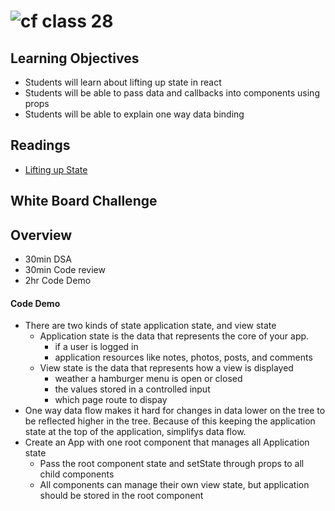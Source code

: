 ![cf](http://i.imgur.com/7v5ASc8.png) class 28 
===

## Learning Objectives
* Students will learn about lifting up state in react
* Students will be able to pass data and callbacks into components using props
* Students will be able to explain one way data binding

## Readings 
* [Lifting up State](https://facebook.github.io/react/docs/lifting-state-up.html)

## White Board Challenge

## Overview 
* 30min DSA
* 30min Code review
* 2hr Code Demo

#### Code Demo
* There are two kinds of state application state, and view state
  * Application state is the data that represents the core of your app.
    * if a user is logged in
    * application resources like notes, photos, posts, and comments
  * View state is the data that represents how a view is displayed
    * weather a hamburger menu is open or closed
    * the values stored in a controlled input
    * which page route to dispay
* One way data flow makes it hard for changes in data lower on the tree to be reflected higher in the tree. Because of this keeping the application state at the top of the application, simplifys data flow.
* Create an App with one root component that manages all Application state
  * Pass the root component state and setState through props to all child components
  * All components can manage their own view state, but application should be stored in the root component
